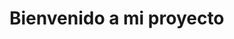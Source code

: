 <!-- Ejemplo de código HTML -->
<!DOCTYPE html>
<html lang="es">
<head>
    <meta charset="UTF-8">
    <title>Nodos de las plantas</title>
</head>
<body>
    <h1>Bienvenido a mi proyecto</h1>
</body>
</html>
